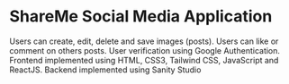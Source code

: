 # ShareMe Social Media Application
Users can create, edit, delete and save images (posts). Users can like or comment on others posts. User verification using Google Authentication. Frontend implemented using HTML, CSS3, Tailwind CSS, JavaScript and
ReactJS. Backend implemented using Sanity Studio
